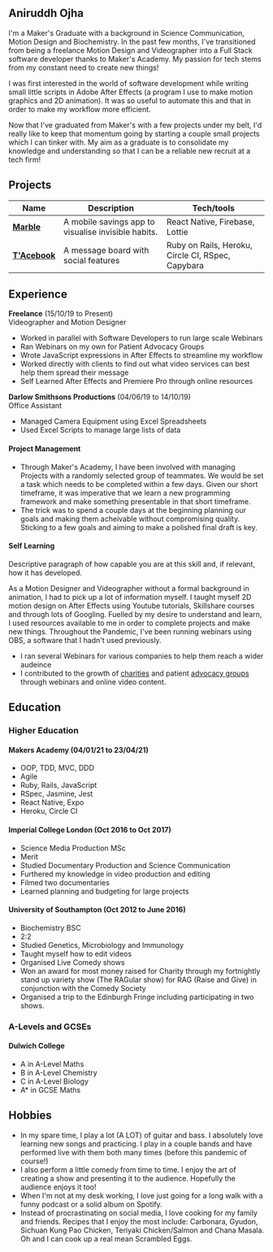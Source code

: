 ## Aniruddh Ojha

I'm a Maker's Graduate with a background in Science Communication, Motion Design and Biochemistry. In the past few months, I've transitioned from being a freelance Motion Design and Videographer into a Full Stack software developer thanks to Maker's Academy. My passion for tech stems from my constant need to create new things!

I was first interested in the world of software development while writing small little scripts in Adobe After Effects (a program I use to make motion graphics and 2D animation). It was so useful to automate this and that in order to make my workflow more efficient. 

Now that I've graduated from Maker's with a few projects under my belt, I'd really like to keep that momentum going by starting a couple small projects which I can tinker with. My aim as a graduate is to consolidate my knowledge and understanding so that I can be a reliable new recruit at a tech firm! 



## Projects

| Name                         | Description       | Tech/tools        |
| ---------------------------- | ----------------- | ----------------- |
| **[Marble](https://github.com/anioji94/marble)** | A mobile savings app to visualise invisible habits. | React Native, Firebase, Lottie |
| **[T'Acebook](https://github.com/ianmcnicholas/acebook-team.1)** | A message board with social features  | Ruby on Rails, Heroku, Circle CI, RSpec, Capybara|

## Experience

**Freelance** (15/10/19 to Present)  
Videographer and Motion Designer

- Worked in parallel with Software Developers to run large scale Webinars
- Ran Webinars on my own for Patient Advocacy Groups
- Wrote JavaScript expressions in After Effects to streamline my workflow
- Worked directly with clients to find out what video services can best help them spread their message
- Self Learned After Effects and Premiere Pro through online resources

**Darlow Smithsons Productions** (04/06/19 to 14/10/19)  
Office Assistant

- Managed Camera Equipment using Excel Spreadsheets
- Used Excel Scripts to manage large lists of data


#### Project Management

- Through Maker's Academy, I have been involved with managing Projects with a randomly selected group of teammates. We would be set a task which needs to be completed within a few days. Given our short timeframe, it was imperative that we learn a new programming framework and make something presentable in that short timeframe.
- The trick was to spend a couple days at the beginning planning our goals and making them acheivable without compromising quality. Sticking to a few goals and aiming to make a polished final draft is key.

#### Self Learning

Descriptive paragraph of how capable you are at this skill and, if relevant, how it has developed.

As a Motion Designer and Videographer without a formal background in animation, I had to pick up a lot of information myself. I taught myself 2D motion design on After Effects using Youtube tutorials, Skillshare courses and through lots of Googling. Fuelled by my desire to understand and learn, I used resources available to me in order to complete projects and make new things. Throughout the Pandemic, I've been running webinars using OBS, a software that I hadn't used previously. 

- I ran several Webinars for various companies to help them reach a wider audeince
- I contributed to the growth of [charities](https://www.youtube.com/watch?v=_c5xEX55CWA&ab_channel=Parkinson%27sUK) and patient [advocacy groups](https://www.youtube.com/watch?v=QJIyQezEMb4&ab_channel=OFFICIALParkinson%27sConcierge) through webinars and online video content.

## Education

### Higher Education

#### Makers Academy (04/01/21 to 23/04/21)

- OOP, TDD, MVC, DDD
- Agile
- Ruby, Rails, JavaScript
- RSpec, Jasmine, Jest
- React Native, Expo
- Heroku, Circle CI

#### Imperial College London (Oct 2016 to Oct 2017)

- Science Media Production MSc
- Merit
- Studied Documentary Production and Science Communication
- Furthered my knowledge in video production and editing
- Filmed two documentaries
- Learned planning and budgeting for large projects

#### University of Southampton (Oct 2012 to June 2016)

- Biochemistry BSC
- 2:2
- Studied Genetics, Microbiology and Immunology
- Taught myself how to edit videos
- Organised Live Comedy shows
- Won an award for most money raised for Charity through my fortnightly stand up variety show (The RAGular show) for RAG (Raise and Give) in conjunction with the Comedy Society
- Organised a trip to the Edinburgh Fringe including participating in two shows.

### A-Levels and GCSEs

#### Dulwich College 

- A in A-Level Maths
- B in A-Level Chemistry
- C in A-Level Biology
- A* in GCSE Maths

## Hobbies

- In my spare time, I play a lot (A LOT) of guitar and bass. I absolutely love learning new songs and practicing. I play in a couple bands and have performed live with them both many times (before this pandemic of course!)
- I also perform a little comedy from time to time. I enjoy the art of creating a show and presenting it to the audience. Hopefully the audience enjoys it too!
- When I'm not at my desk working, I love just going for a long walk with a funny podcast or a solid album on Spotify.
- Instead of procrastinating on social media, I love cooking for my family and friends. Recipes that I enjoy the most include: Carbonara, Gyudon, Sichuan Kung Pao Chicken, Teriyaki Chicken/Salmon and Chana Masala. Oh and I can cook up a real mean Scrambled Eggs.
